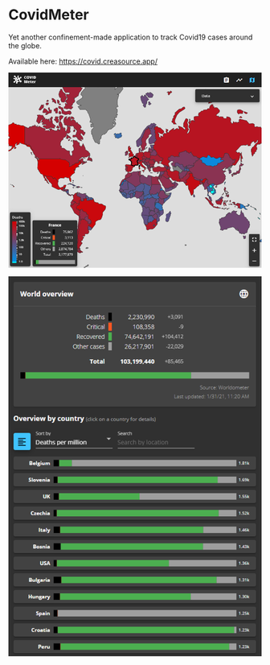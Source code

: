 # CovidMeter

Yet another confinement-made application to track Covid19 cases around the globe.

Available here: https://covid.creasource.app/

![Map](./src/assets/docs/doc_map.png)

![World](./src/assets/docs/doc_world.png)
